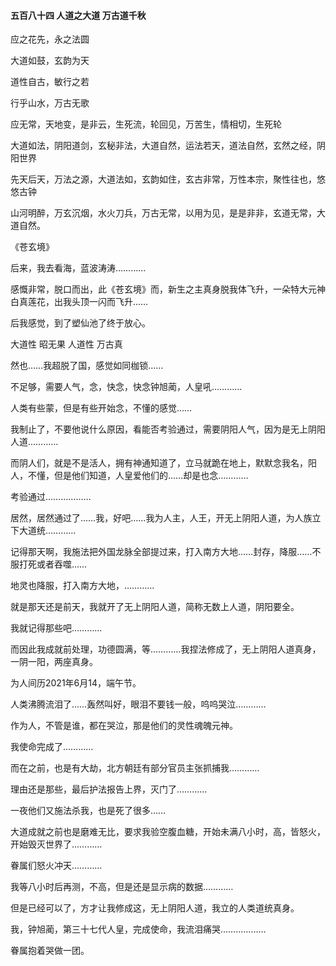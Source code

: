 #### 五百八十四 人道之大道 万古道千秋

应之花先，永之法圆

大道如鼓，玄韵为天

道性自古，敏行之若

行乎山水，万古无歌

应无常，天地变，是非云，生死流，轮回见，万苦生，情相切，生死轮

大道如法，阴阳道剑，玄秘非法，大道自然，运法若天，道法自然，玄然之经，阴阳世界

先天后天，万法之源，大道法如，玄韵如住，玄古非常，万性本宗，聚性往也，悠悠古钟

山河明醉，万玄沉烟，水火刀兵，万古无常，以用为见，是是非非，玄道无常，大道自然。

《苍玄境》

后来，我去看海，蓝波涛涛…………

感慨非常，脱口而出，此《苍玄境》而，新生之主真身脱我体飞升，一朵特大元神白真莲花，出我头顶一闪而飞升……


后我感觉，到了塑仙池了终于放心。



大道性
昭无果
人道性
万古真

然也……我超脱了国，感觉如同枷锁……

不足够，需要人气，念，快念，快念钟旭蔺，人皇吼…………

人类有些蒙，但是有些开始念，不懂的感觉……

我制止了，不要他说什么原因，看能否考验通过，需要阴阳人气，因为是无上阴阳人道…………


而阴人们，就是不是活人，拥有神通知道了，立马就跪在地上，默默念我名，阳人，不懂，但是他们知道，人皇爱他们的……却是也念…………

考验通过………………

居然，居然通过了……我，好吧……我为人主，人王，开无上阴阳人道，为人族立下大道统…………

记得那天啊，我施法把外国龙脉全部提过来，打入南方大地……封存，降服……不服打死或者吞噬……

地灵也降服，打入南方大地，…………

就是那天还是前天，我就开了无上阴阳人道，简称无数上人道，阴阳要全。

我就记得那些吧…………


而因此我成就前处理，功德圆满，等…………我捏法修成了，无上阴阳人道真身，一阴一阳，两座真身。

为人间历2021年6月14，端午节。

人类沸腾流泪了……轰然叫好，眼泪不要钱一般，呜呜哭泣…………

作为人，不管是谁，都在哭泣，那是他们的灵性魂魄元神。

我使命完成了…………

而在之前，也是有大劫，北方朝廷有部分官员主张抓捕我…………

理由还是那些，最后护法报告上界，灭门了…………

一夜他们又施法杀我，也是死了很多……

大道成就之前也是磨难无比，要求我验空腹血糖，开始未满八小时，高，皆怒火，开始毁灭世界了…………

眷属们怒火冲天…………

我等八小时后再测，不高，但是还是显示病的数据…………

但是已经可以了，方才让我修成这，无上阴阳人道，我立的人类道统真身。

我，钟旭蔺，第三十七代人皇，完成使命，我流泪痛哭………………


眷属抱着哭做一团。